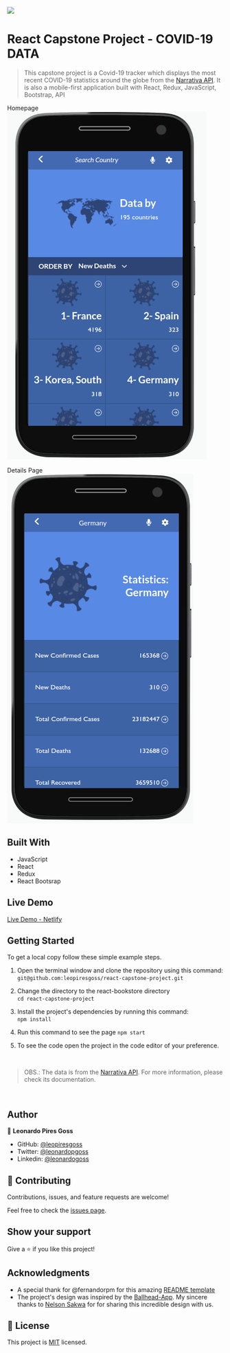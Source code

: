 ![](https://img.shields.io/badge/Microverse-blueviolet)

# React Capstone Project - COVID-19 DATA

> This capstone project is a Covid-19 tracker which displays the most recent COVID-19 statistics around the globe from the [Narrativa API](https://covid19tracking.narrativa.com/index_en.html). It is also a mobile-first application built with React, Redux, JavaScript, Bootstrap, API

Homepage
<br>
![](screenshots/covid1.png)

Details Page
<br>
![Details Image](./screenshots/covid2.png)

## Built With

- JavaScript
- React
- Redux
- React Bootsrap

## Live Demo
[Live Demo - Netlify](https://covid-data-1304.netlify.app/)

## Getting Started

To get a local copy follow these simple example steps.  

1. Open the terminal window and clone the repository using this command:  
`git@github.com:leopiresgoss/react-capstone-project.git` 

2. Change the directory to the react-bookstore directory  
`cd react-capstone-project`  
3. Install the project's dependencies by running this command:   
`npm install`   
4. Run this command to see the page `npm start`  
5. To see the code open the project in the code editor of your preference.

<br>

>OBS.: The data is from the [Narrativa API](https://covid19tracking.narrativa.com/index_en.html). For more information, please check its documentation.

<br>

## Author
👤 **Leonardo Pires Goss**
- GitHub: [@leopiresgoss](https://github.com/leopiresgoss)
- Twitter: [@leonardopgoss](https://twitter.com/leonardopgoss)
- Linkedin: [@leonardogoss](https://www.linkedin.com/in/leonardogoss/)

## 🤝 Contributing

Contributions, issues, and feature requests are welcome!

Feel free to check the [issues page](https://github.com/leopiresgoss/react-capstone-project/issues).

## Show your support

Give a ⭐️ if you like this project!

## Acknowledgments

- A special thank for @fernandorpm for this amazing [README template](https://github.com/microverseinc/readme-template)
- The project's design was inspired by the <a href="https://www.behance.net/gallery/31579789/Ballhead-App-(Free-PSDs">Ballhead-App</a>. My sincere thanks to [Nelson Sakwa](https://www.behance.net/sakwadesignstudio) for for sharing this incredible design with us.

## 📝 License

This project is [MIT](LICENSE) licensed.
